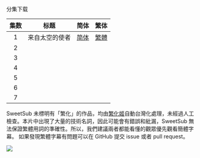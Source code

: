 分集下载

| 集数 |      标题      |                             简体                             |                             繁体                             |
| :--: | :------------: | :----------------------------------------------------------: | :----------------------------------------------------------: |
|  1   | 来自太空的使者 | [简体](https://raw.githubusercontent.com/SweetSub/SweetSub-source/master/The%20Orbital%20Children/[SweetSub]%20The%20Orbital%20Children%20-%2001.chs.ass) | [繁體](https://raw.githubusercontent.com/SweetSub/SweetSub-source/master/The%20Orbital%20Children/[SweetSub]%20The%20Orbital%20Children%20-%2001.chs.ass) |
|  2   |                |                                                              |                                                              |
|  3   |                |                                                              |                                                              |
|  4   |                |                                                              |                                                              |
|  5   |                |                                                              |                                                              |
|  6   |                |                                                              |                                                              |
|  7   |                |                                                              |                                                              |

SweetSub 未標明有「繁化」的作品，均由[繁化姬](https://zhconvert.org/)自動台灣化處理，未經過人工檢查。本片中出現了大量的技術名詞，因此可能會有錯誤和紕漏，SweetSub 無法保證繁體用詞的準確性。所以，我們建議兩者都能看懂的觀眾優先觀看簡體字幕。
如果發現繁體字幕有問題可以在 GitHub 提交 issue 或者 pull request。

![](https://p.sda1.dev/4/ee88b0d5b7913390687f479303da344a/ETBGv2.jpg)
